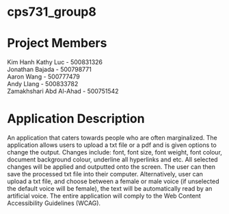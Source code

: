 # cps731_group8

# Project Members
Kim Hanh Kathy Luc - 500831326  
Jonathan Bajada - 500798771  
Aaron Wang - 500777479  
Andy LIang - 500833782  
Zamakhshari Abd Al-Ahad - 500751542  

# Application Description

An application that caters towards people who are often marginalized. The application allows users to upload a txt file or a pdf and is given options to change the output. Changes include: font, font size, font weight, font colour, document background colour, underline all hyperlinks  and etc. All selected changes will be applied and outputted onto the screen. The user can then save the processed txt file into their computer. Alternatively, user can upload a txt file, and choose between a female or male voice (if unselected the default voice will be female), the text will be automatically read by an artificial voice. The entire application will comply to the Web Content Accessibility Guidelines (WCAG). 

